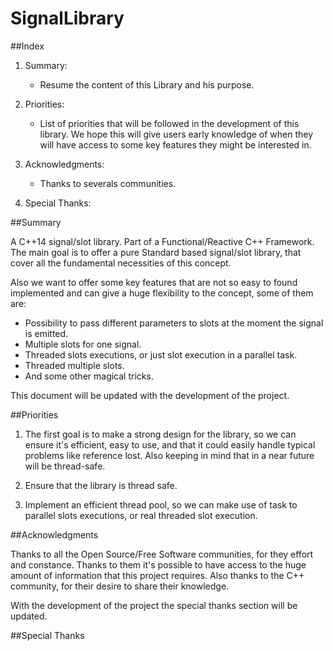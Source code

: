 SignalLibrary
=============

##Index

 1. Summary:
     * Resume the content of this Library and his purpose.

 2. Priorities:
     * List of priorities that will be followed in the development of this
       library. We hope this will give users early knowledge of when they will
       have access to some key features they might be interested in.

 3. Acknowledgments:
     * Thanks to severals communities.

 4. Special Thanks:

##Summary

A C++14 signal/slot library. Part of a Functional/Reactive C++ Framework.
The main goal is to offer a pure Standard based signal/slot library,
that cover all the fundamental necessities of this concept.

Also we want to offer some key features that are not so easy to found implemented
and can give a huge flexibility to the concept, some of them are:

   - Possibility to pass different parameters to slots at the moment the signal
     is emitted.
   - Multiple slots for one signal.
   - Threaded slots executions, or just slot execution in a parallel task.
   - Threaded multiple slots.
   - And some other magical tricks.

This document will be updated with the development of the project.

##Priorities

 1. The first goal is to make a strong design for the library, so we can ensure
    it's efficient, easy to use, and that it could easily handle typical problems
    like reference lost. Also keeping in mind that in a near future will be
    thread-safe.

 2. Ensure that the library is thread safe.

 3. Implement an efficient thread pool, so we can make use of task to parallel
    slots executions, or real threaded slot execution.

##Acknowledgments

Thanks to all the Open Source/Free Software communities, for they effort and
constance. Thanks to them it's possible to have access to the huge amount of
information that this project requires. Also thanks to the C++ community,
for their desire to share their knowledge.

With the development of the project the special thanks section will be updated.

##Special Thanks
